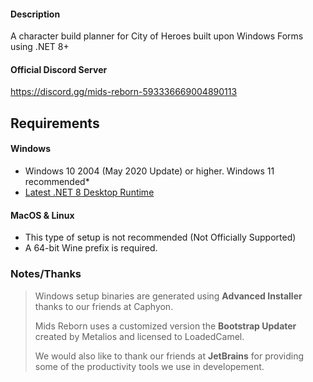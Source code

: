 #### Description
A character build planner for City of Heroes built upon Windows Forms using .NET 8+

#### Official Discord Server
https://discord.gg/mids-reborn-593336669004890113

## Requirements

#### Windows
   * Windows 10 2004 (May 2020 Update) or higher. Windows 11 recommended*
   * [Latest .NET 8 Desktop Runtime](https://dotnet.microsoft.com/en-us/download/dotnet/8.0)
   
#### MacOS & Linux
   * This type of setup is not recommended (Not Officially Supported)
   * A 64-bit Wine prefix is required.

### Notes/Thanks
>Windows setup binaries are generated using **Advanced Installer** thanks to our friends at Caphyon.
>
>Mids Reborn uses a customized version the **Bootstrap Updater** created by Metalios and licensed to LoadedCamel.
>
>We would also like to thank our friends at **JetBrains** for providing some of the productivity tools we use in developement.